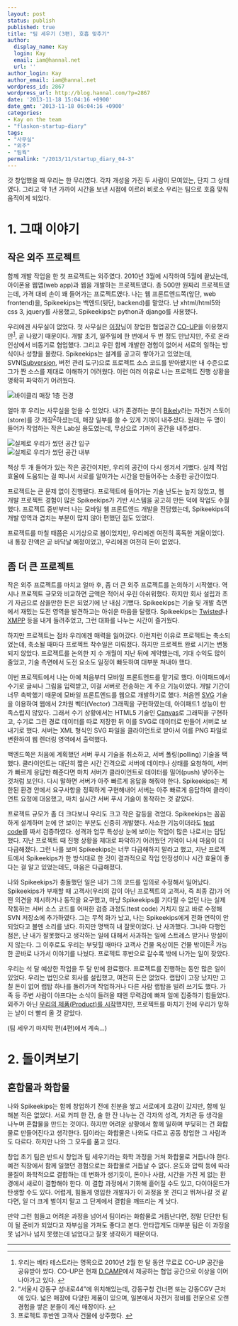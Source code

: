 ```yaml
---
layout: post
status: publish
published: true
title: "팀 세우기 (3편), 호흡 맞추기"
author:
  display_name: Kay
  login: Kay
  email: iam@hannal.net
  url: ''
author_login: Kay
author_email: iam@hannal.net
wordpress_id: 2867
wordpress_url: http://blog.hannal.com/?p=2867
date: '2013-11-18 15:04:16 +0900'
date_gmt: '2013-11-18 06:04:16 +0900'
categories:
- Kay on the team
- "flaskon-startup-diary"
tags:
- "사무실"
- "외주"
- "팀웍"
permalink: "/2013/11/startup_diary_04-3"
---
```

<p>갓 창업했을 때 우리는 한 무리였다. 각자 개성을 가진 두 사람이 모여있는, 단지 그 상태였다. 그리고 약 1년 가까이 시간을 보낸 시점에 이르러 비로소 우리는 팀으로 호흡 맞춰 움직이게 되었다.</p>
<h1>1. 그때 이야기</h1>
<h2 id="first_oursourcing_project">작은 외주 프로젝트</h2>
<p>함께 개발 작업을 한 첫 프로젝트는 외주였다. 2010년 3월에 시작하여 5월에 끝났는데, 아이폰용 웹앱(web app)과 웹을 개발하는 프로젝트였다. 총 500만 원짜리 프로젝트였는데, 가격 대비 손이 꽤 들어가는 프로젝트였다. 나는 웹 프론트엔드쪽(앞단, web frontend)을, Spikeekips는 백엔드(뒷단, backend)를 맡았다. 난 xhtml/html5와 css 3, jquery를 사용했고, Spikeekips는 python과 django를 사용했다.</p>
<p>우리에겐 사무실이 없었다. 첫 사무실은 <a href="http://twitter.com/ejang">이장</a>님이 창업한 협업공간 <a href="http://co-up.com/">CO-UP</a>을 이용했지만<sup id="fnref-2867:1"><a href="#fn-2867:1" rel="footnote">1</a></sup>, 곧 나왔기 때문이다. 개발 초기, 일주일에 한 번에서 두 번 정도 만났지만, 주로 온라인상에서 비동기로 협업했다. 그리고 우린 함께 개발한 경험이 없어서 서로의 일하는 방식이나 성향을 몰랐다. Spikeekips는 설계를 공고히 쌓아가고 있었는데, SVN(<a href="http://subversion.tigris.org/">Subversion</a>, 버전 관리 도구)으로 프로젝트 소스 코드를 받아봤지만 내 수준으로 그가 짠 소스를 제대로 이해하기 어려웠다. 이런 여러 이유로 나는 프로젝트 진행 상황을 명확히 파악하기 어려웠다.</p>
<p><img src="http://blog.hannal.com/assets/uploads/2013/11/bikely_store-resized.jpg" alt="바이클리 매장 1층 전경" /></p>
<p>얼마 후 우리는 사무실을 얻을 수 있었다. 내가 존경하는 분이 <a href="http://bikely.kr">Bikely</a>라는 자전거 스토어(store)를 갓 개장<sup id="fnref-2867:2"><a href="#fn-2867:2" rel="footnote">2</a></sup>하셨는데, 매장 일부를 쓸 수 있게 기꺼이 내주셨다. 원래는 두 명이 들어가 작업하는 작은 Lab실 용도였는데, 무상으로 기꺼이 공간을 내주셨다.</p>
<p><img src="http://blog.hannal.com/assets/uploads/2013/11/our_first_office_in_bikely_03-resized-356x400.jpg" alt="실제로 우리가 썼던 공간 입구" /><br />
<img src="http://blog.hannal.com/assets/uploads/2013/11/our_first_office_in_bikely_02-resized-400x298.jpg" alt="실제로 우리가 썼던 공간 내부" /></p>
<p>책상 두 개 들어가 있는 작은 공간이지만, 우리의 공간이 다시 생겨서 기뻤다. 실제 작업 효율에 도움되는 걸 떠나서 서로를 알아가는 시간을 만들어주는 소중한 공간이었다.</p>
<p>프로젝트는 큰 문제 없이 진행됐다. 프로젝트에 들어가는 기술 난도는 높지 않았고, 웹 개발 프로젝트 경험이 많은 Spikeekips가 기반 시스템을 공고히 만든 덕에 작업도 수월했다. 프로젝트 중반부터 나는 모바일 웹 프론트엔드 개발을 전담했는데, Spikeekips의 개발 영역과 겹치는 부분이 많지 않아 편했던 점도 있었다.</p>
<p>프로젝트를 마칠 때쯤은 시기상으로 봄이었지만, 우리에겐 여전히 혹독한 겨울이었다. 내 통장 잔액은 곧 바닥날 예정이었고, 우리에겐 여전히 돈이 없었다.</p>
<h2 id="second_oursourcing_project">좀 더 큰 프로젝트</h2>
<p>작은 외주 프로젝트를 마치고 얼마 후, 좀 더 큰 외주 프로젝트를 논의하기 시작했다. 역시나 프로젝트 규모와 비교하면 금액은 적어서 우린 아쉬워했다. 하지만 회사 설립과 초기 자금으로 삼을만한 돈은 되었기에 난 내심 기뻤다. Spikeekips는 기술 및 개발 측면에서 재밌는 도전 영역을 발견하고는 아쉬운 마음을 달랬다. Spikeekips는 <a href="http://twistedmatrix.com/">Twisted</a>나 <a href="http://ko.wikipedia.org/wiki/XMPP">XMPP</a> 등을 내게 들려주었고, 그런 대화를 나누는 시간이 즐거웠다.</p>
<p>하지만 프로젝트는 점차 우리에겐 매력을 잃어갔다. 이런저런 이유로 프로젝트는 축소되었는데, 축소될 때마다 프로젝트 착수일은 미뤄졌다. 하지만 프로젝트 완료 시기는 변동되지 않았다. 프로젝트를 논의한 지 수 개월이 지난 뒤에 계약했는데, 기대 수익도 많이 줄었고, 기술 측면에서 도전 요소도 일정이 빠듯하여 대부분 쳐내야 했다.</p>
<p>이번 프로젝트에서 나는 아예 처음부터 모바일 프론트엔드를 맡기로 했다. 아이패드에서 수기로 글씨나 그림을 입력받고, 이걸 서버로 전송하는 게 주요 기능이었다. 개발 기간이 너무 촉박했기 때문에 모바일 프론트엔드를 웹으로 개발하기로 했다. 처음엔 <a href="http://ko.wikipedia.org/wiki/SVG">SVG</a> 기술을 이용하여 웹에서 2차원 벡터(Vector) 그래픽을 구현하였는데, 아이패드1 성능이 만족스럽지 않았다. 그래서 수기 상황에서는 HTML5 기술인 <a href="https://developer.mozilla.org/en-US/docs/Web/Guide/HTML/Canvas_tutorial">Canvas</a>로 그래픽을 구현하고, 수기로 그린 경로 데이터를 따로 저장한 뒤 이를 SVG로 데이터로 만들어 서버로 보내기로 했다. 서버는 XML 형식인 SVG 파일을 클라이언트로 받아서 이를 PNG 파일로 변환하여 웹 렌더링 영역에서 출력했다.</p>
<p>백엔드쪽은 처음에 계획했던 서버 푸시 기술을 취소하고, 서버 폴링(polling) 기술을 택했다. 클라이언트는 대단히 짧은 시간 간격으로 서버에 데이터나 상태를 요청하여, 서버가 빠르게 응답만 해준다면 마치 서버가 클라이언트로 데이터를 밀어(push) 넣어주는 것처럼 보인다. 다시 말하면 서버가 아주 빠르게 응답을 해줘야 한다. Spikeekips는 제한된 환경 안에서 요구사항을 정확하게 구현해내어 서버는 아주 빠르게 응답하여 클라이언트 요청에 대응했고, 마치 실시간 서버 푸시 기술이 동작하는 것 같았다.</p>
<p>프로젝트 규모가 좀 더 크다보니 우리도 크고 작은 갈등을 겪었다. Spikeekips는 꼼꼼하게 설계하며 눈에 안 보이는 부분도 신중히 개발했다. 사소한 기능이더라도 <a href="http://ko.wikipedia.org/wiki/Doctest">test code</a>를 짜서 검증하였다. 성격과 업무 특성상 눈에 보이는 작업이 많은 나로서는 답답했다. 지난 프로젝트 때 진행 상황을 제대로 파악하기 어려웠던 기억이 나서 마음이 더 다급해졌다. 그런 나를 보며 Spikeekips는 너무 다급해하지 말라고 했고, 지난 프로젝트에서 Spikeekips가 한 방식대로 한 것이 결과적으로 작업 안정성이나 시간 효율이 좋다는 걸 알고 있었는데도, 마음은 다급해졌다.</p>
<p>나와 Spikeekips가 충돌했던 일은 내가 그의 코드를 임의로 수정해서 일어났다. Spikeekips가 부재할 때 고객사(우리의 갑이 아닌 프로젝트의 고객사, 즉 최종 갑)가 어떤 의견을 제시하거나 동작을 요구했고, 마냥 Spikeekips를 기다릴 수 없던 나는 실제 작동하는 서버 소스 코드를 어떠한 검증 과정도(test code) 거치지 않고 바로 수정해 SVN 저장소에 추가하였다. 그는 무척 화가 났고, 나는 Spikeekips에게 전화 연락이 안 되었다고 볼멘 소리를 냈다. 하지만 명백히 내 잘못이었다. 난 사과했다. 그나마 다행인 점은, 난 내가 잘못했다고 생각하는 일에 대해서 사과하는 일에 스트레스 받거나 망설이지 않는다. 그 이후로도 우리는 부딪힐 때마다 고객사 건물 옥상이든 건물 밖이든<sup id="fnref-2867:3"><a href="#fn-2867:3" rel="footnote">3</a></sup> 가능한 곧바로 나가서 이야기를 나눴다. 프로젝트 후반으로 갈수록 밖에 나가는 일이 잦았다.</p>
<p>우리는 석 달 예상한 작업을 두 달 만에 완료했다. 프로젝트를 진행하는 동안 많은 일이 있었다. 우리는 법인으로 회사를 설립했고, 여전히 돈은 없었다. 랩탑이 고장 났지만 고칠 돈이 없어 랩탑 하나를 돌려가며 작업하거나 다른 사람 랩탑을 빌려 쓰기도 했다. 가족 등 주변 사람이 아프다는 소식이 들려올 때엔 무력감에 빠져 일에 집중하기 힘들었다. 외주가 아닌 <a href="http://studio.flaskon.com/post/58046821942">우리의 제품(Product)를 시작</a>했지만, 프로젝트를 마치기 전에 우리가 망하는 날이 더 빨리 올 것 같았다.</p>
<p>(팀 세우기 마지막 편(4편)에서 계속...)</p>
<h1>2. 돌이켜보기</h1>
<h2>혼합물과 화합물</h2>
<p>나와 Spikeekips는 함께 창업하기 전에 친분을 쌓고 서로에게 호감이 갔지만, 함께 일해본 적은 없었다. 서로 커피 한 잔, 술 한 잔 나누는 건 각자의 성격, 가치관 등 생각을 나누며 혼합물을 만드는 것이다. 하지만 어려운 상황에서 함께 일하며 부딪히는 건 화합물로 만들어진다고 생각한다. 팀이라는 화합물은 나와도 다르고 공동 창업한 그 사람과도 다르다. 하지만 나와 그 모두를 품고 있다.</p>
<p>창업 초기 팀은 반드시 창업과 팀 세우기라는 화학 과정을 거쳐 화합물로 거듭나야 한다. 예전 직장에서 함께 일했던 경험으로는 화합물로 거듭날 수 없다. 온도와 압력 등에 따라 물질이 화학적으로 결합하는 데 변화가 생기듯이, 돈이나 사람, 시간을 가진 게 없는 환경에서 새로이 결합해야 한다. 이 결합 과정에서 기화해 흩어질 수도 있고, 다이아몬드가 탄생할 수도 있다. 어렵게, 힘들게 영입한 개발자가 이 과정을 못 견디고 뛰쳐나갈 것 같다면, 일 더 크게 벌이지 말고 그 단계에서 결합을 깨뜨리는 게 낫다.</p>
<p>만약 그런 힘들고 어려운 과정을 넘어서 팀이라는 화합물로 거듭난다면, 정말 단단한 팀이 될 준비가 되었다고 자부심을 가져도 좋다고 본다. 안타깝게도 대부분 팀은 이 과정을 못 넘거나 넘지 못했는데 넘었다고 잘못 생각하기 때문이다.</p>
<hr />
<div class="footnotes">
<hr />
<ol>
<li id="fn-2867:1">
우리는 베타 테스트라는 명목으로 2010년 2월 한 달 동안 무료로 CO-UP 공간을 공유받아 썼다. CO-UP은 현재 <a href="http://dreamcamp.co/">D.CAMP</a>에서 제공하는 협업 공간으로 이상을 이어 나아가고 있다.&#160;<a href="#fnref-2867:1" rev="footnote">&#8617;</a>
</li>
<li id="fn-2867:2">
“서울시 강동구 성내로44”에 위치해있는데, 강동구청 건너편 또는 강동CGV 근처에 있다. 넓은 매장에 다양한 제품이 있으며, 일본에서 자전거 정비를 전문으로 오랜 경험을 쌓은 분들이 계신 매장이다.&#160;<a href="#fnref-2867:2" rev="footnote">&#8617;</a>
</li>
<li id="fn-2867:3">
프로젝트 후반엔 고객사 건물에 상주했다.&#160;<a href="#fnref-2867:3" rev="footnote">&#8617;</a>
</li>
</ol>
</div>
